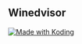 ## Winedvisor
 <a href="https://koding.com/"> <img src="https://koding-cdn.s3.amazonaws.com/badges/made-with-koding/v1/koding_badge_RectangleDark.png" srcset="https://koding-cdn.s3.amazonaws.com/badges/made-with-koding/v1/koding_badge_RectangleDark.png 1x, https://koding-cdn.s3.amazonaws.com/badges/made-with-koding/v1/koding_badge_RectangleDark@2x.png 2x" alt="Made with Koding" /> </a> 
